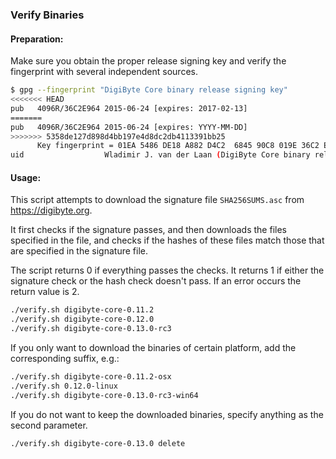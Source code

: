 ### Verify Binaries

#### Preparation:

Make sure you obtain the proper release signing key and verify the fingerprint with several independent sources.

```sh
$ gpg --fingerprint "DigiByte Core binary release signing key"
<<<<<<< HEAD
pub   4096R/36C2E964 2015-06-24 [expires: 2017-02-13]
=======
pub   4096R/36C2E964 2015-06-24 [expires: YYYY-MM-DD]
>>>>>>> 5358de127d898d4bb197e4d8dc2db4113391bb25
      Key fingerprint = 01EA 5486 DE18 A882 D4C2  6845 90C8 019E 36C2 E964
uid                  Wladimir J. van der Laan (DigiByte Core binary release signing key) <laanwj@gmail.com>
```

#### Usage:

This script attempts to download the signature file `SHA256SUMS.asc` from https://digibyte.org.

It first checks if the signature passes, and then downloads the files specified in the file, and checks if the hashes of these files match those that are specified in the signature file.

The script returns 0 if everything passes the checks. It returns 1 if either the signature check or the hash check doesn't pass. If an error occurs the return value is 2.


```sh
./verify.sh digibyte-core-0.11.2
./verify.sh digibyte-core-0.12.0
./verify.sh digibyte-core-0.13.0-rc3
```

If you only want to download the binaries of certain platform, add the corresponding suffix, e.g.:

```sh
./verify.sh digibyte-core-0.11.2-osx
./verify.sh 0.12.0-linux
./verify.sh digibyte-core-0.13.0-rc3-win64
```

If you do not want to keep the downloaded binaries, specify anything as the second parameter.

```sh
./verify.sh digibyte-core-0.13.0 delete
```
